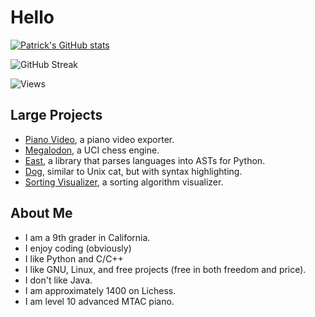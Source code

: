 # Hello

[![Patrick's GitHub stats](https://github-readme-stats.vercel.app/api?username=huangpatrick16777216)](https://github.com/huangpatrick16777216)

![GitHub Streak](https://github-readme-streak-stats.herokuapp.com/?user=huangpatrick16777216)

![Views](https://komarev.com/ghpvc/?username=HuangPatrick16777216)

## Large Projects
* [Piano Video][pianovid], a piano video exporter.
* [Megalodon][megalodon], a UCI chess engine.
* [East][east], a library that parses languages into ASTs for Python.
* [Dog][dog], similar to Unix cat, but with syntax highlighting.
* [Sorting Visualizer][sortvis], a sorting algorithm visualizer.

## About Me
* I am a 9th grader in California.
* I enjoy coding (obviously)
* I like Python and C/C++
* I like GNU, Linux, and free projects (free in both freedom and price).
* I don't like Java.
* I am approximately 1400 on Lichess.
* I am level 10 advanced MTAC piano.

[pianovid]: https://github.com/HuangPatrick16777216/piano_video
[sortvis]: https://github.com/HuangPatrick16777216/sorting_visualizer
[megalodon]: https://github.com/HuangPatrick16777216/megalodon
[video]: https://github.com/HuangPatrick16777216/video_editor
[dog]: https://github.com/HuangPatrick16777216/dog
[east]: https://github.com/HuangPatrick16777216/python-east
